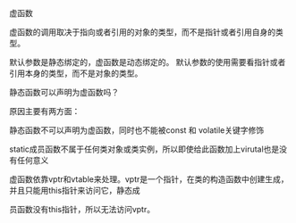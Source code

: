 虚函数

虚函数的调用取决于指向或者引用的对象的类型，而不是指针或者引用自身的类型。

默认参数是静态绑定的，虚函数是动态绑定的。 默认参数的使用需要看指针或者引用本身的类型，而不是对象的类型。

静态函数可以声明为虚函数吗？

原因主要有两方面：

静态函数不可以声明为虚函数，同时也不能被const 和 volatile关键字修饰

static成员函数不属于任何类对象或类实例，所以即使给此函数加上virutal也是没有任何意义

虚函数依靠vptr和vtable来处理。vptr是一个指针，在类的构造函数中创建生成，并且只能用this指针来访问它，静态成

员函数没有this指针，所以无法访问vptr。
